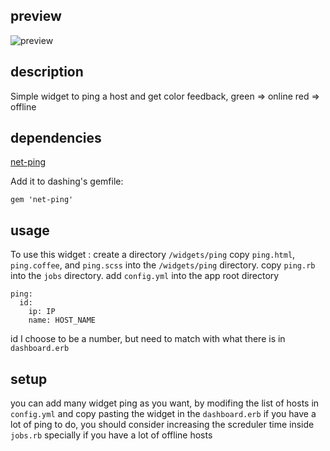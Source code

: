 ## preview

![preview](https://user-images.githubusercontent.com/2159392/72992346-e4037300-3df3-11ea-80f0-8c69ebbe42fc.png)

## description

Simple widget to ping a host and get color feedback, 
green => online
red => offline
 
## dependencies

[net-ping](https://rubygems.org/gems/net-ping)

Add it to dashing's gemfile:

    gem 'net-ping'
    
## usage

To use this widget :
create a directory `/widgets/ping`
copy `ping.html`, `ping.coffee`, and `ping.scss` into the `/widgets/ping` directory. 
copy `ping.rb` into the `jobs` directory.
add `config.yml` into the app root directory

```
ping:
  id:
    ip: IP
    name: HOST_NAME
```

id I choose to be a number, but need to match with what there is in `dashboard.erb`

## setup

you can add many widget ping as you want, by modifing the list of hosts in `config.yml` and copy pasting the widget in the `dashboard.erb`
if you have a lot of ping to do, you should consider increasing the screduler time inside `jobs.rb` specially if you have a lot of offline hosts
